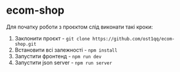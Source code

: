 # ecom-shop
Для початку роботи з проєктом слід виконати такі кроки:
1) Заклонити проєкт - ```git clone https://github.com/ost1qq/ecom-shop.git```
2) Встановити всі залежності - ```npm install```
3) Запустити фронтенд - ```npm run dev```
4) Запустити json server - ```npm run server```
